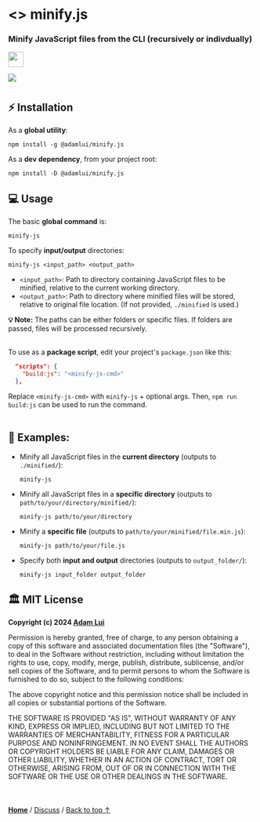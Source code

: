 # <> minify.js 

### Minify JavaScript files from the CLI (recursively or indivdually)

<a href="#%EF%B8%8F-mit-license"><img height=31 src="https://img.shields.io/badge/License-MIT-fcde7b.svg?logo=internetarchive&logoColor=white&labelColor=464646&style=for-the-badge"></a>

<img src="https://github.com/adamlui/js-utils/blob/main/minify.js/media/images/minify-js-docs-demo.png">

<br>

<img height=8px width="100%" src="https://raw.githubusercontent.com/andreasbm/readme/master/assets/lines/aqua.png">

## ⚡ Installation

As a **global utility**:

```
npm install -g @adamlui/minify.js
```

As a **dev dependency**, from your project root:

```
npm install -D @adamlui/minify.js
```

## 💻 Usage

The basic **global command** is:

```
minify-js
```

To specify **input/output** directories:
   
```
minify-js <input_path> <output_path>
```

- `<input_path>`: Path to directory containing JavaScript files to be minified, relative to the current working directory. 
- `<output_path>`: Path to directory where minified files will be stored, relative to original file location. (If not provided, `./minified` is used.)

**💡 Note:** The paths can be either folders or specific files. If folders are passed, files will be processed recursively.<br><br>

To use as a **package script**, edit your project's `package.json` like this:

```json
  "scripts": {
    "build:js": "<minify-js-cmd>"
  },
```

Replace `<minify-js-cmd>` with `minify-js` + optional args. Then, `npm run build:js` can be used to run the command.
<br><br>

## 📃 Examples:

- Minify all JavaScript files in the **current directory** (outputs to `./minified/`):

   ```
   minify-js
   ```

- Minify all JavaScript files in a **specific directory** (outputs to `path/to/your/directory/minified/`):

   ```
   minify-js path/to/your/directory
   ```

- Minify a **specific file** (outputs to `path/to/your/minified/file.min.js`):

   ```
   minify-js path/to/your/file.js
   ```

- Specify both **input and output** directories (outputs to `output_folder/`):

   ```
   minify-js input_folder output_folder
   ```

## 🏛️ MIT License

**Copyright (c) 2024 [Adam Lui](https://github.com/adamlui)**

Permission is hereby granted, free of charge, to any person obtaining a copy
of this software and associated documentation files (the "Software"), to deal
in the Software without restriction, including without limitation the rights
to use, copy, modify, merge, publish, distribute, sublicense, and/or sell
copies of the Software, and to permit persons to whom the Software is
furnished to do so, subject to the following conditions:

The above copyright notice and this permission notice shall be included in all
copies or substantial portions of the Software.

THE SOFTWARE IS PROVIDED "AS IS", WITHOUT WARRANTY OF ANY KIND, EXPRESS OR
IMPLIED, INCLUDING BUT NOT LIMITED TO THE WARRANTIES OF MERCHANTABILITY,
FITNESS FOR A PARTICULAR PURPOSE AND NONINFRINGEMENT. IN NO EVENT SHALL THE
AUTHORS OR COPYRIGHT HOLDERS BE LIABLE FOR ANY CLAIM, DAMAGES OR OTHER
LIABILITY, WHETHER IN AN ACTION OF CONTRACT, TORT OR OTHERWISE, ARISING FROM,
OUT OF OR IN CONNECTION WITH THE SOFTWARE OR THE USE OR OTHER DEALINGS IN THE
SOFTWARE.

<br>

<img height=6px width="100%" src="https://raw.githubusercontent.com/andreasbm/readme/master/assets/lines/aqua.png">

<a href="https://github.com/adamlui/js-utils">**Home**</a> /
<a href="https://github.com/adamlui/js-utils/discussions">Discuss</a> /
<a href="#-minifyjs">Back to top ↑</a>
